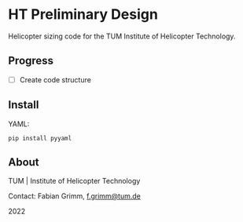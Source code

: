 # HT Preliminary Design

Helicopter sizing code for the TUM Institute of Helicopter Technology.

## Progress

- [ ] Create code structure

## Install

YAML:

```
pip install pyyaml
```

## About

TUM | Institute of Helicopter Technology

Contact: Fabian Grimm, f.grimm@tum.de

2022